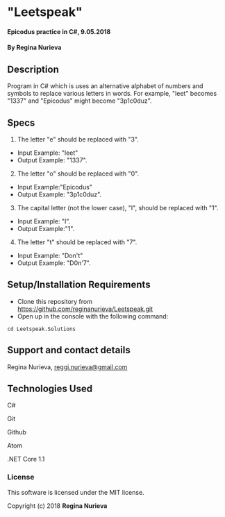 # "Leetspeak"

#### Epicodus practice in C#, 9.05.2018

#### By Regina Nurieva

## Description

Program in C# which is uses an alternative alphabet of numbers and symbols to replace various letters in words. For example, "leet" becomes "1337" and "Epicodus" might become "3p1c0duz".

## Specs
1. The letter "e" should be replaced with "3".
  * Input Example: "leet"
  * Output Example: "1337".
2. The letter "o" should be replaced with "0".
  * Input Example:"Epicodus"
  * Output Example: "3p1c0duz".
3. The capital letter (not the lower case), "I", should be replaced with "1".
  * Input Example: "I".
  * Output Example:"1".
4. The letter "t" should be replaced with "7".
  * Input Example: "Don't"
  * Output Example: "D0n'7".

## Setup/Installation Requirements

* Clone this repository from https://github.com/reginanurieva/Leetspeak.git
* Open up in the console with the following command:
```
cd Leetspeak.Solutions
```

## Support and contact details

Regina Nurieva, reggi.nurieva@gmail.com

## Technologies Used

C#

Git

Github

Atom

.NET Core 1.1

### License

This software is licensed under the MIT license.

Copyright (c) 2018 **Regina Nurieva**
